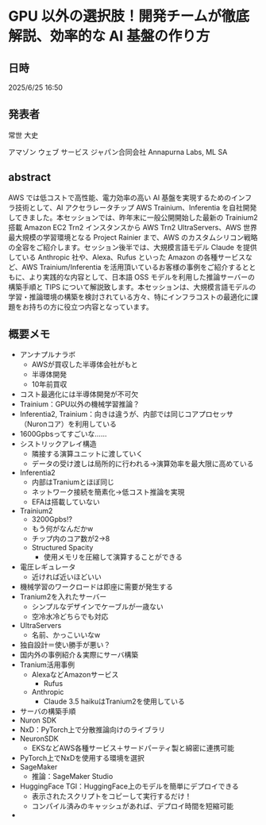 # GPU 以外の選択肢！開発チームが徹底解説、効率的な AI 基盤の作り方

## 日時
2025/6/25 16:50

## 発表者
常世 大史

アマゾン ウェブ サービス ジャパン合同会社
Annapurna Labs, ML SA

## abstract
AWS では低コストで高性能、電力効率の高い AI 基盤を実現するためのインフラ技術として、AI アクセラレータチップ AWS Trainium、Inferentia を自社開発してきました。本セッションでは、昨年末に一般公開開始した最新の Trainium2 搭載 Amazon EC2 Trn2 インスタンスから AWS Trn2 UltraServers、AWS 世界最大規模の学習環境となる Project Rainier まで、AWS のカスタムシリコン戦略の全容をご紹介します。セッション後半では、大規模言語モデル Claude を提供している Anthropic 社や、Alexa、Rufus といった Amazon の各種サービスなど、AWS Trainium/Inferentia を活用頂いているお客様の事例をご紹介するとともに、より実践的な内容として、日本語 OSS モデルを利用した推論サーバーの構築手順と TIPS について解説致します。本セッションは、大規模言語モデルの学習・推論環境の構築を検討されている方々、特にインフラコストの最適化に課題をお持ちの方に役立つ内容となっています。

## 概要メモ
- アンナプルナラボ
  - AWSが買収した半導体会社がもと
  - 半導体開発
  - 10年前買収
- コスト最適化には半導体開発が不可欠
- Trainium：GPU以外の機械学習推論？
- Inferentia2, Trainium：向きは違うが、内部では同じコアプロセッサ（Nuronコア）を利用している
- 1600Gpbsってすごいな……
- シストリックアレイ構造
  - 隣接する演算ユニットに渡していく
  - データの受け渡しは局所的に行われる→演算効率を最大限に高めている
- Inferentia2
  - 内部はTraniumとほぼ同じ
  - ネットワーク接続を簡素化→低コスト推論を実現
  - EFAは搭載していない
- Trainium2
  - 3200Gpbs!?
  - もう何がなんだかw
  - チップ内のコア数が2->8
  - Structured Spacity
    - 使用メモリを圧縮して演算することができる
- 電圧レギュレータ
  - 近ければ近いほどいい
- 機械学習のワークロードは即座に需要が発生する
- Tranium2を入れたサーバー
  - シンプルなデザインでケーブルが一歳ない
  - 空冷水冷どちらでも対応
- UltraServers
  - 名前、かっこいいなw
- 独自設計＝使い勝手が悪い？
- 国内外の事例紹介＆実際にサーバ構築
- Tranium活用事例
  - AlexaなどAmazonサービス
    - Rufus
  - Anthropic
    - Claude 3.5 haikuはTranium2を使用している
- サーバの構築手順
- Nuron SDK
- NxD：PyTorch上で分散推論向けのライブラリ
- NeuronSDK
  - EKSなどAWS各種サービス＋サードパーティ製と綿密に連携可能
- PyTorch上でNxDを使用する環境を選択
- SageMaker
  - 推論：SageMaker Studio
- HuggingFace TGI：HuggingFace上のモデルを簡単にデプロイできる
  - 表示されたスクリプトをコピーして実行するだけ！
  - コンパイル済みのキャッシュがあれば、デプロイ時間を短縮可能
- 